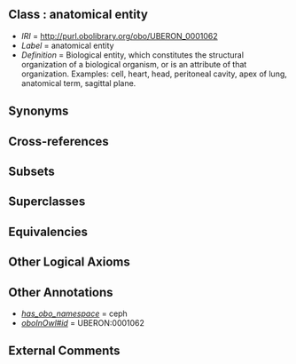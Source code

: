 
## Class : anatomical entity

 * *IRI* = http://purl.obolibrary.org/obo/UBERON_0001062
 * *Label* = anatomical entity
 * *Definition* = Biological entity, which constitutes the structural organization of a biological organism, or is an attribute of that organization. Examples: cell, heart, head, peritoneal cavity, apex of lung, anatomical term, sagittal plane.

## Synonyms


## Cross-references


## Subsets


## Superclasses


## Equivalencies


## Other Logical Axioms


## Other Annotations

 * *[has_obo_namespace](../../ce/oboInOwl#hasOBONamespace.md)* = ceph
 * *[oboInOwl#id](../../id/oboInOwl#id.md)* = UBERON:0001062

## External Comments

